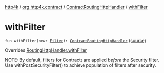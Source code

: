 [http4k](../../index.md) / [org.http4k.contract](../index.md) / [ContractRoutingHttpHandler](index.md) / [withFilter](./with-filter.md)

# withFilter

`fun withFilter(new: `[`Filter`](../../org.http4k.core/-filter/index.md)`): `[`ContractRoutingHttpHandler`](index.md) [(source)](https://github.com/http4k/http4k/blob/master/http4k-contract/src/main/kotlin/org/http4k/contract/ContractRoutingHttpHandler.kt#L39)

Overrides [RoutingHttpHandler.withFilter](../../org.http4k.routing/-routing-http-handler/with-filter.md)

NOTE: By default, filters for Contracts are applied *before* the Security filter. Use withPostSecurityFilter()
to achieve population of filters after security.

